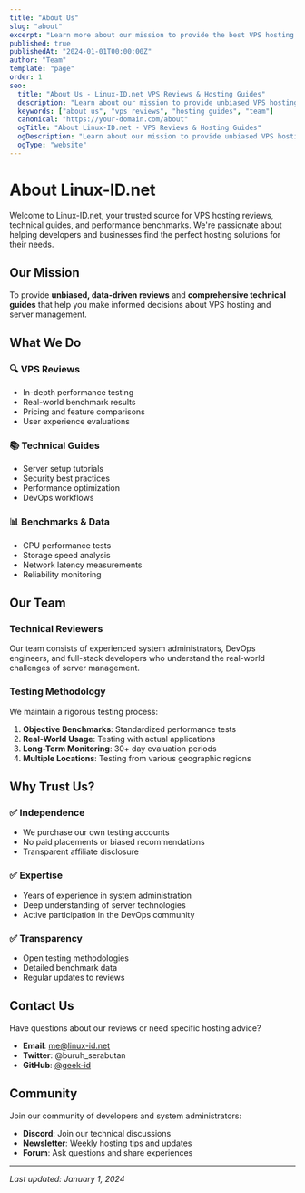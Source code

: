 ```yaml
---
title: "About Us"
slug: "about"
excerpt: "Learn more about our mission to provide the best VPS hosting reviews and technical guides."
published: true
publishedAt: "2024-01-01T00:00:00Z"
author: "Team"
template: "page"
order: 1
seo:
  title: "About Us - Linux-ID.net VPS Reviews & Hosting Guides"
  description: "Learn about our mission to provide unbiased VPS hosting reviews, technical guides, and performance benchmarks."
  keywords: ["about us", "vps reviews", "hosting guides", "team"]
  canonical: "https://your-domain.com/about"
  ogTitle: "About Linux-ID.net - VPS Reviews & Hosting Guides"
  ogDescription: "Learn about our mission to provide unbiased VPS hosting reviews and guides"
  ogType: "website"
---
```


# About Linux-ID.net

Welcome to Linux-ID.net, your trusted source for VPS hosting reviews, technical guides, and performance benchmarks. We're passionate about helping developers and businesses find the perfect hosting solutions for their needs.

## Our Mission

To provide **unbiased, data-driven reviews** and **comprehensive technical guides** that help you make informed decisions about VPS hosting and server management.

## What We Do

### 🔍 **VPS Reviews**
- In-depth performance testing
- Real-world benchmark results
- Pricing and feature comparisons
- User experience evaluations

### 📚 **Technical Guides**
- Server setup tutorials
- Security best practices
- Performance optimization
- DevOps workflows

### 📊 **Benchmarks & Data**
- CPU performance tests
- Storage speed analysis
- Network latency measurements
- Reliability monitoring

## Our Team

### Technical Reviewers
Our team consists of experienced system administrators, DevOps engineers, and full-stack developers who understand the real-world challenges of server management.

### Testing Methodology
We maintain a rigorous testing process:
1. **Objective Benchmarks**: Standardized performance tests
2. **Real-World Usage**: Testing with actual applications
3. **Long-Term Monitoring**: 30+ day evaluation periods
4. **Multiple Locations**: Testing from various geographic regions

## Why Trust Us?

### ✅ **Independence**
- We purchase our own testing accounts
- No paid placements or biased recommendations
- Transparent affiliate disclosure

### ✅ **Expertise**
- Years of experience in system administration
- Deep understanding of server technologies
- Active participation in the DevOps community

### ✅ **Transparency**
- Open testing methodologies
- Detailed benchmark data
- Regular updates to reviews

## Contact Us

Have questions about our reviews or need specific hosting advice?

- **Email**: me@linux-id.net
- **Twitter**: @buruh_serabutan
- **GitHub**: [@geek-id](https://github.com/geek-id)

## Community

Join our community of developers and system administrators:

- **Discord**: Join our technical discussions
- **Newsletter**: Weekly hosting tips and updates
- **Forum**: Ask questions and share experiences

---

*Last updated: January 1, 2024* 